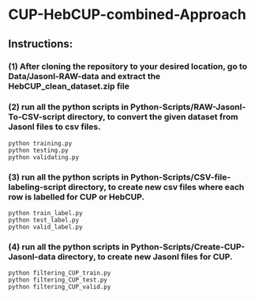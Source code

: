 # CUP-HebCUP-combined-Approach

## Instructions:
### (1) After cloning the repository to your desired location, go to Data/Jasonl-RAW-data and extract the HebCUP_clean_dataset.zip file
### (2) run all the python scripts in Python-Scripts/RAW-Jasonl-To-CSV-script directory, to convert the given dataset from Jasonl files to csv files.
```
python training.py
python testing.py
python validating.py

```
### (3) run all the python scripts in Python-Scripts/CSV-file-labeling-script directory, to create new csv files where each row is labelled for CUP or HebCUP. 
```
python train_label.py
python test_label.py
python valid_label.py

```
### (4) run all the python scripts in Python-Scripts/Create-CUP-Jasonl-data directory, to create new Jasonl files for CUP. 
```
python filtering_CUP_train.py
python filtering_CUP_test.py
python filtering_CUP_valid.py

```
